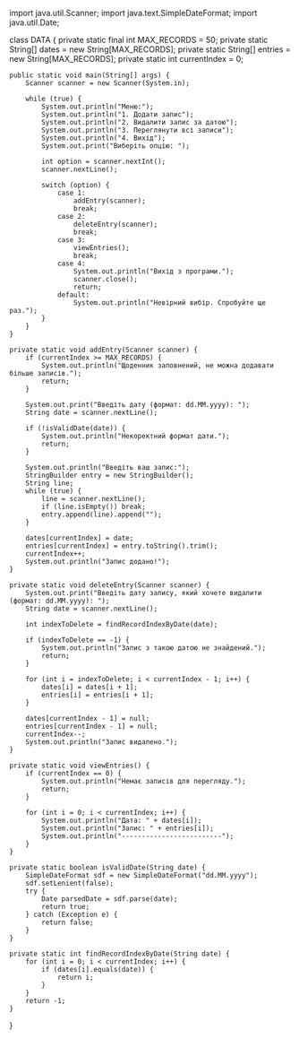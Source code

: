 import java.util.Scanner;
import java.text.SimpleDateFormat;
import java.util.Date;

class DATA {
    private static final int MAX_RECORDS = 50;
    private static String[] dates = new String[MAX_RECORDS];
    private static String[] entries = new String[MAX_RECORDS];
    private static int currentIndex = 0;

    public static void main(String[] args) {
        Scanner scanner = new Scanner(System.in);

        while (true) {
            System.out.println("Меню:");
            System.out.println("1. Додати запис");
            System.out.println("2. Видалити запис за датою");
            System.out.println("3. Переглянути всі записи");
            System.out.println("4. Вихід");
            System.out.print("Виберіть опцію: ");

            int option = scanner.nextInt();
            scanner.nextLine();

            switch (option) {
                case 1:
                    addEntry(scanner);
                    break;
                case 2:
                    deleteEntry(scanner);
                    break;
                case 3:
                    viewEntries();
                    break;
                case 4:
                    System.out.println("Вихід з програми.");
                    scanner.close();
                    return;
                default:
                    System.out.println("Невірний вибір. Спробуйте ще раз.");
            }
        }
    }

    private static void addEntry(Scanner scanner) {
        if (currentIndex >= MAX_RECORDS) {
            System.out.println("Щоденник заповнений, не можна додавати більше записів.");
            return;
        }

        System.out.print("Введіть дату (формат: dd.MM.yyyy): ");
        String date = scanner.nextLine();

        if (!isValidDate(date)) {
            System.out.println("Некоректний формат дати.");
            return;
        }

        System.out.println("Введіть ваш запис:");
        StringBuilder entry = new StringBuilder();
        String line;
        while (true) {
            line = scanner.nextLine();
            if (line.isEmpty()) break;
            entry.append(line).append("");
        }

        dates[currentIndex] = date;
        entries[currentIndex] = entry.toString().trim();
        currentIndex++;
        System.out.println("Запис додано!");
    }

    private static void deleteEntry(Scanner scanner) {
        System.out.print("Введіть дату запису, який хочете видалити (формат: dd.MM.yyyy): ");
        String date = scanner.nextLine();

        int indexToDelete = findRecordIndexByDate(date);

        if (indexToDelete == -1) {
            System.out.println("Запис з такою датою не знайдений.");
            return;
        }

        for (int i = indexToDelete; i < currentIndex - 1; i++) {
            dates[i] = dates[i + 1];
            entries[i] = entries[i + 1];
        }

        dates[currentIndex - 1] = null;
        entries[currentIndex - 1] = null;
        currentIndex--;
        System.out.println("Запис видалено.");
    }

    private static void viewEntries() {
        if (currentIndex == 0) {
            System.out.println("Немає записів для перегляду.");
            return;
        }

        for (int i = 0; i < currentIndex; i++) {
            System.out.println("Дата: " + dates[i]);
            System.out.println("Запис: " + entries[i]);
            System.out.println("-------------------------");
        }
    }

    private static boolean isValidDate(String date) {
        SimpleDateFormat sdf = new SimpleDateFormat("dd.MM.yyyy");
        sdf.setLenient(false);
        try {
            Date parsedDate = sdf.parse(date);
            return true;
        } catch (Exception e) {
            return false;
        }
    }

    private static int findRecordIndexByDate(String date) {
        for (int i = 0; i < currentIndex; i++) {
            if (dates[i].equals(date)) {
                return i;
            }
        }
        return -1;
    }
}
